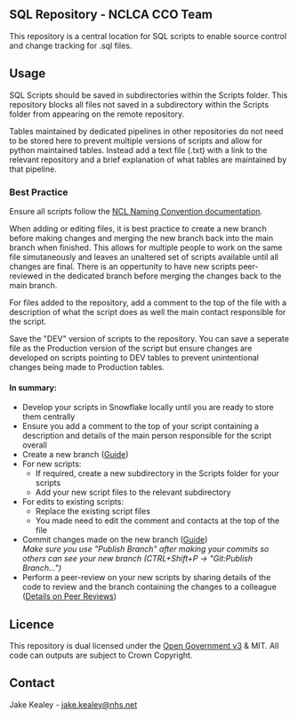 ## SQL Repository - NCLCA CCO Team

This repository is a central location for SQL scripts to enable source control and change tracking for .sql files.

## Usage
SQL Scripts should be saved in subdirectories within the Scripts folder. This repository blocks all files not saved in a subdirectory within the Scripts folder from appearing on the remote repository.

Tables maintained by dedicated pipelines in other repositories do not need to be stored here to prevent multiple versions of scripts and allow for python maintained tables. Instead add a text file (.txt) with a link to the relevant repository and a brief explanation of what tables are maintained by that pipeline.

### Best Practice

Ensure all scripts follow the [NCL Naming Convention documentation](https://github.com/ncl-icb-analytics/snowflake-public/wiki/NCL-Snowflake-naming-conventions). 

When adding or editing files, it is best practice to create a new branch before making changes and merging the new branch back into the main branch when finished. This allows for multiple people to work on the same file simutaneously and leaves an unaltered set of scripts available until all changes are final. There is an oppertunity to have new scripts peer-reviewed in the dedicated branch before merging the changes back to the main branch.

For files added to the repository, add a comment to the top of the file with a description of what the script does as well the main contact responsible for the script.

Save the "DEV" version of scripts to the repository. You can save a seperate file as the Production version of the script but ensure changes are developed on scripts pointing to DEV tables to prevent unintentional changes being made to Production tables.

#### In summary:

* Develop your scripts in Snowflake locally until you are ready to store them centrally
* Ensure you add a comment to the top of your script containing a description and details of the main person responsible for the script overall
* Create a new branch ([Guide](https://code.visualstudio.com/docs/sourcecontrol/overview#_branches-and-tags))
* For new scripts:
  * If required, create a new subdirectory in the Scripts folder for your scripts
  * Add your new script files to the relevant subdirectory
* For edits to existing scripts:
  * Replace the existing script files
  * You made need to edit the comment and contacts at the top of the file
* Commit changes made on the new branch ([Guide](https://code.visualstudio.com/docs/sourcecontrol/overview#_commit))  
*Make sure you use "Publish Branch" after making your commits so others can see your new branch (CTRL+Shift+P -> "Git:Publish Branch...")*
* Perform a peer-review on your new scripts by sharing details of the code to review and the branch containing the changes to a colleague ([Details on Peer Reviews](https://github.com/ncl-icb-analytics/snowflake-public/wiki/Peer-Review-Process))

## Licence
This repository is dual licensed under the [Open Government v3]([https://www.nationalarchives.gov.uk/doc/open-government-licence/version/3/) & MIT. All code can outputs are subject to Crown Copyright.

## Contact
Jake Kealey - jake.kealey@nhs.net